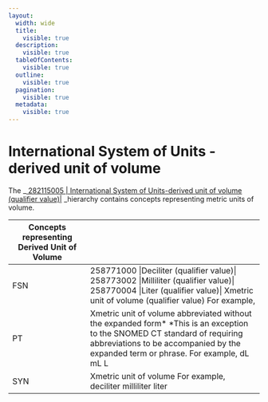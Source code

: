 ```yaml
---
layout:
  width: wide
  title:
    visible: true
  description:
    visible: true
  tableOfContents:
    visible: true
  outline:
    visible: true
  pagination:
    visible: true
  metadata:
    visible: true
---
```


# International System of Units - derived unit of volume

The _[ 282115005 | International System of Units-derived unit of volume (qualifier value)|](http://snomed.info/id/282115005 "282115005 | International System of Units-derived unit of volume \(qualifier value\) |") _hierarchy contains concepts representing metric units of volume.

| Concepts representing Derived Unit of Volume |   |
|---|---|
| FSN | 258771000 \|Deciliter (qualifier value)\| 258773002 \|Milliliter (qualifier value)\| 258770004 \|Liter (qualifier value)\| Xmetric unit of volume (qualifier value) For example, |
| PT | Xmetric unit of volume abbreviated without the expanded form* *This is an exception to the SNOMED CT standard of requiring abbreviations to be accompanied by the expanded term or phrase. For example, dL mL L |
| SYN | Xmetric unit of volume For example, deciliter milliliter liter |

